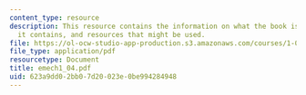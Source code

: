 ```yaml
---
content_type: resource
description: This resource contains the information on what the book is about, what
  it contains, and resources that might be used.
file: https://ol-ocw-studio-app-production.s3.amazonaws.com/courses/1-050-solid-mechanics-fall-2004/623a9dd02bb07d20023e0be994284948_emech1_04.pdf
file_type: application/pdf
resourcetype: Document
title: emech1_04.pdf
uid: 623a9dd0-2bb0-7d20-023e-0be994284948
---
```


